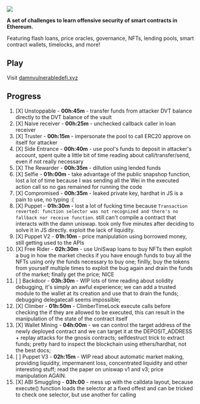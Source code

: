 ![](cover.png)

**A set of challenges to learn offensive security of smart contracts in Ethereum.**

Featuring flash loans, price oracles, governance, NFTs, lending pools, smart contract wallets, timelocks, and more!

## Play

Visit [damnvulnerabledefi.xyz](https://damnvulnerabledefi.xyz)

## Progress

1. [X] Unstoppable - **00h:45m** - transfer funds from attacker DVT balance
directly to the DVT balance of the vault
2. [X] Naive receiver - **00h:25m** - unchecked callback caller in loan receiver
3. [X] Truster - **00h:15m** - impersonate the pool to call ERC20 approve on itself for attacker
4. [X] Side Entrance - **00h:40m** - use pool's funds to deposit in attacker's account, spent quite a
little bit of time reading about call/transfer/send, even if not really necessary
5. [X] The Rewarder - **00h:35m** - dillution using lended funds
6. [X] Selfie - **01h:00m** - take advantage of the public snapshop function, lost a lot of time
because I was sending all the Wei in the executed action call so no gas remained for running
the code
7. [X] Compromised - **00h:35m** - leaked private key, hardhat in JS is a pain to use, no typing :(
8. [X] Puppet - **01h:30m** - lost a lot of fucking time because `Transaction reverted: function selector was not recognized and there's no fallback nor receive function`. still can't compile
a contract that interacts with the damn uniswap. took only five minutes after deciding to solve it in
JS directly. exploit the lack of liquidity.
9. [X] Puppet V2 - **01h:10m** - price manipulation using borrowed money, still getting used to the APIs
10. [X] Free Rider - **02h:30m** - use UniSwap loans to buy NFTs then exploit a bug in how the market
checks if you have enough funds to buy all the NFTs using only the funds necessary to buy one;
finllly, buy the tokens from yourself multiple times to exploit the bug again and drain the
funds of the market; finally get the price; NICE
11. [ ] Backdoor - **03h:30m** - WIP lots of time reading about solidity debugging, it's simply an awful experience; we can add a trusted module to the wallet at its creation and use that to drain the funds; debugging delegatecall seems impossible;
12. [X] Climber - **01h:50m** - ClimberTimeLock execute calls before checking the if they are allowed
to be executed, this can result in the manipulation of the state of the contract itself
13. [X] Wallet Mining - **04h:00m** - we can control the target address of the newly deployed contract
and we can target it at the DEPOSIT_ADDRESS + replay attacks for the gnosis contracts; selfdestruct trick to extract funds;
pretty hard to inspect the blockchain using ethers/hardhat, not the best docs;
14. [ ] Puppet V3 - **02h:15m** - WIP read about automatic market making, providing liquidity, impermanent loss, concentrated
liquidity and other interesting stuff; read the paper on uniswap v1 and v3; price manipulation AGAIN.
15. [X] ABI Smuggling - **03h:00** - mess up with the calldata layout, because execute() function loads the selector at a 
fixed offest and can be tricked to check one selector, but use another for calling